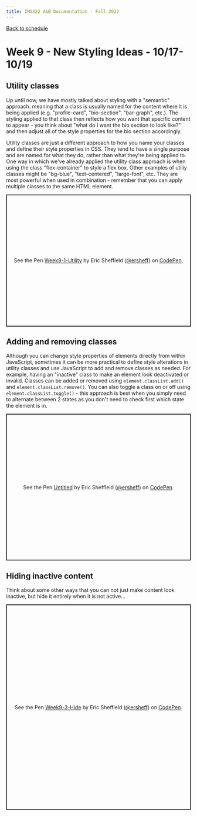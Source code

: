 ```yaml
---
title: IMS322 A&B Documentation - Fall 2022
---
```


[Back to schedule](index.md)  

# Week 9 - New Styling Ideas - 10/17-10/19

## Utility classes
Up until now, we have mostly talked about styling with a "semantic" approach. meaning that a class is usually named for the content where it is being applied (e.g. "profile-card", "bio-section", "bar-graph", etc.). The styling applied to that class then reflects how you want that specific content to appear - you think about "what do I want the bio section to look like?" and then adjust all of the style properties for the bio section accordingly.  

Utility classes are just a different approach to how you name your classes and define their style properties in CSS. They tend to have a single purpose and are named for what they do, rather than what they're being applied to. One way in which we've already applied the utility class approach is when using the class "flex-container" to style a flex box. Other examples of utiliy classes might be "bg-blue", "text-centered", "large-font", etc. They are most powerful when used in combination - remember that you can apply multiple classes to the same HTML element.

<p class="codepen" data-height="360" data-theme-id="dark" data-default-tab="css,result" data-slug-hash="mdLaaNP" data-editable="true" data-user="ersheff" style="height: 360px; box-sizing: border-box; display: flex; align-items: center; justify-content: center; border: 2px solid; margin: 1em 0; padding: 1em;">
  <span>See the Pen <a href="https://codepen.io/ersheff/pen/mdLaaNP">
  Week9-1-Utility</a> by Eric Sheffield (<a href="https://codepen.io/ersheff">@ersheff</a>)
  on <a href="https://codepen.io">CodePen</a>.</span>
</p>
<script async src="https://cpwebassets.codepen.io/assets/embed/ei.js"></script>


## Adding and removing classes
Although you can change style properties of elements directly from within JavaScript, sometimes it can be more practical to define style alterations in utility classes and use JavaScript to add and remove classes as needed. For example, having an "inactive" class to make an element look deactivated or invalid. Classes can be added or removed using `element.classList.add()` and `element.classList.remove()`. You can also toggle a class on or off using `element.classList.toggle()` - this approach is best when you simply need to alternate between 2 states as you don't need to check first which state the element is in.

<p class="codepen" data-height="400" data-theme-id="dark" data-default-tab="css,result" data-slug-hash="JjvwxGg" data-editable="true" data-user="ersheff" style="height: 400px; box-sizing: border-box; display: flex; align-items: center; justify-content: center; border: 2px solid; margin: 1em 0; padding: 1em;">
  <span>See the Pen <a href="https://codepen.io/ersheff/pen/JjvwxGg">
  Untitled</a> by Eric Sheffield (<a href="https://codepen.io/ersheff">@ersheff</a>)
  on <a href="https://codepen.io">CodePen</a>.</span>
</p>
<script async src="https://cpwebassets.codepen.io/assets/embed/ei.js"></script>


## Hiding inactive content
Think about some other ways that you can not just make content look inactive, but hide it entirely when it is not active...

<p class="codepen" data-height="560" data-theme-id="dark" data-default-tab="css,result" data-slug-hash="gOzZqGR" data-editable="true" data-user="ersheff" style="height: 560px; box-sizing: border-box; display: flex; align-items: center; justify-content: center; border: 2px solid; margin: 1em 0; padding: 1em;">
  <span>See the Pen <a href="https://codepen.io/ersheff/pen/gOzZqGR">
  Week9-3-Hide</a> by Eric Sheffield (<a href="https://codepen.io/ersheff">@ersheff</a>)
  on <a href="https://codepen.io">CodePen</a>.</span>
</p>
<script async src="https://cpwebassets.codepen.io/assets/embed/ei.js"></script>